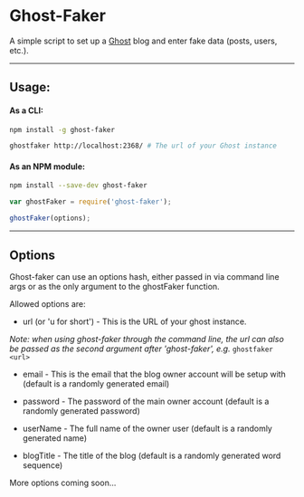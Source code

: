 # Ghost-Faker

A simple script to set up a [Ghost](https://ghost.org/) blog and enter fake data (posts, users, etc.).

---

## Usage:

#### As a CLI:

```bash
npm install -g ghost-faker

ghostfaker http://localhost:2368/ # The url of your Ghost instance
```

#### As an NPM module:

```bash
npm install --save-dev ghost-faker
```

```javascript
var ghostFaker = require('ghost-faker');

ghostFaker(options);
```

---

## Options

Ghost-faker can use an options hash, either passed in via command line args or as the only argument to the ghostFaker function.

Allowed options are:

- url (or 'u for short') - This is the URL of your ghost instance.

*Note: when using ghost-faker through the command line, the url can also be passed as the second argument after 'ghost-faker', e.g.* `ghostfaker <url>`

- email - This is the email that the blog owner account will be setup with (default is a randomly generated email)

- password - The password of the main owner account (default is a randomly generated password)

- userName - The full name of the owner user (default is a randomly generated name)

- blogTitle - The title of the blog (default is a randomly generated word sequence)

More options coming soon...
